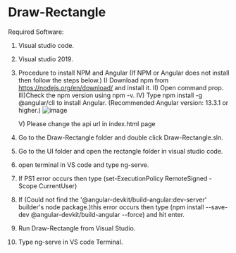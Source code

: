 # Draw-Rectangle
Required Software:
   1. Visual studio code.
   2. Visual studio 2019.

1. Procedure to install NPM and Angular (If NPM or Angular does not install then follow the steps below.)
   I)  Download npm from https://nodejs.org/en/download/ and install it.
   II) Open command prop. 
   III)Check the npm version using npm -v.
   IV) Type npm install -g @angular/cli to install Angular.
      (Recommended Angular version: 13.3.1 or higher.)
      ![image](https://user-images.githubusercontent.com/30377376/168782950-3bfd89e8-59e8-4afd-91a2-043790a693dd.png)
     
    V) Please change the api url in index.html page
2. Go to the Draw-Rectangle folder and double click Draw-Rectangle.sln.
3. Go to the UI folder and open the rectangle folder in visual studio code.
4. open terminal in VS code and type ng-serve.
5. If PS1 error occurs then type (set-ExecutionPolicy RemoteSigned -Scope CurrentUser) 
6. If (Could not find the '@angular-devkit/build-angular:dev-server' builder's 
   node package.)this error occurs then type 
   (npm install --save-dev @angular-devkit/build-angular --force) and hit enter.
7. Run Draw-Rectangle from Visual Studio.
8. Type ng-serve in VS code Terminal.
